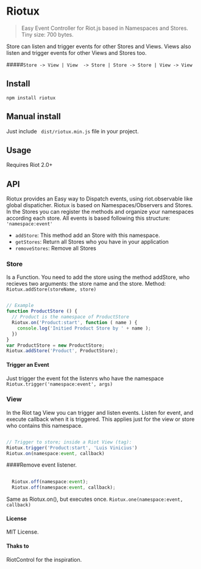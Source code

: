 # Riotux
>Easy Event Controller for Riot.js based in Namespaces and Stores. Tiny size: 700 bytes.  <br>

Store can listen and trigger events for other Stores and Views. Views also listen and trigger events for other Views and Stores too. 

#####``` Store -> View | View  -> Store | Store -> Store | View -> View ```

## Install
``` npm install riotux ```

## Manual install
Just include ``` dist/riotux.min.js``` file in your project.

## Usage 
Requires Riot 2.0+

## API
Riotux provides an Easy way to Dispatch events, using riot.observable like global dispaticher. 
Riotux is based on Namespaces/Observers and Stores. In the Stores you can register the methods and organize your namespaces according each store. All events is based following this structure: ``` 'namespace:event' ```

* ``` addStore ```: This method add an Store with this namespace.
* ``` getStores ```: Return all Stores who you have in your application
* ``` removeStores ```: Remove all Stores


### Store
Is a Function. You need to add the store using the method addStore, who recieves two arguments: the store name and the store.
Method: ``` Riotux.addStore(storeName, store) ```

```javascript

// Example
function ProductStore () {
  // Product is the namespace of ProductStore
  Riotux.on('Product:start', function ( name ) {
    console.log('Initied Product Store by ' + name );
  })
}
var ProductStore = new ProductStore;
Riotux.addStore('Product', ProductStore);

```
#### Trigger an Event
Just trigger the event fot the listenrs who have the namespace
``` Riotux.trigger('namespace:event', args) ```

### View
In the Riot tag View you can trigger and listen events. Listen for event, and execute callback when it is triggered. This applies just for the view or store who contains this namespace.

```javascript

// Trigger to store; inside a Riot View (tag):
Riotux.trigger('Product:start', 'Luis Vinicius')
Riotux.on(namespace:event, callback)

``` 

####Remove event listener.

```javascript
  
  Riotux.off(namespace:event);
  Riotux.off(namespace:event, callback);
```

Same as Riotux.on(), but executes once.
``` Riotux.one(namespace:event, callback) ```

#### License
MIT License.

#### Thaks to
RiotControl for the inspiration.
